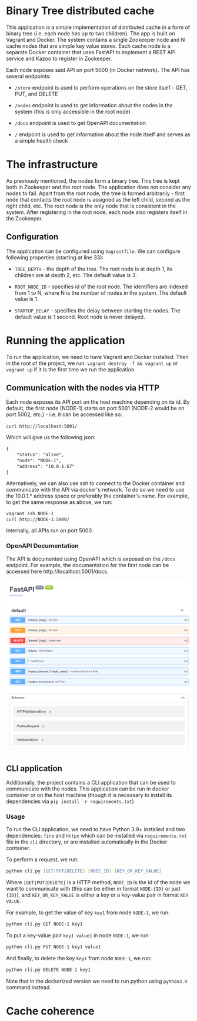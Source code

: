 # Binary Tree distributed cache

This application is a simple implementation of distributed cache in a form of binary tree (i.e. each node has up to two children).
The app is built on Vagrant and Docker. The system contains a single Zookeeper node and N cache nodes that are simple key value
stores. Each cache node is a separate Docker container that uses FastAPI to implement a REST API service and Kazoo to register in Zookeeper.

Each node exposes said API on port 5000 (in Docker network). The API has several
endpoints:

- `/store` endpoint is used to perform operations on the store itself - GET, PUT, and DELETE

- `/nodes` endpoint is used to get information about the nodes in the system (this is only accessible in the root node)

- `/docs` endpoint is used to get OpenAPI documentation

- `/` endpoint is used to get information about the node itself and serves as a simple health check

# The infrastructure

As previously mentioned, the nodes form a binary tree. This
tree is kept both in Zookeeper and the root node. The application does not consider any nodes to fail. Apart from
the root node, the tree is formed arbitrarily - first node
that contacts the root node is assigned as the left child,
second as the right child, etc. The root node is the only node
that is consistent in the system. After registering in the root node, each node also registers itself in the Zookeeper.

## Configuration

The application can be configured using `Vagrantfile`. We can configure following properties (starting at line 33):

- `TREE_DEPTH` - the depth of the tree. The root node is at depth 1, its children are at depth 2, etc. The default value is 3.

- `ROOT_NODE_ID` - specifies id of the root node. The identifiers are indexed from 1 to N, where N is the number of nodes in the system. The default value is 1.

- `STARTUP_DELAY` - specifies the delay between starting the nodes. The default value is 1 second. Root node is never delayed.

# Running the application

To run the application, we need to have Vagrant and Docker installed. Then in the root of the project, we run:
`vagrant destroy -f && vagrant up` or `vagrant up` if it is the first time we run the application.

## Communication with the nodes via HTTP

Each node exposes its API port on the host machine depending on
its id. By default, the first node (NODE-1) starts on port 5001 (NODE-2 would be on port 5002, etc.) - i.e. it can be accessed like so:

`curl http://localhost:5001/`

Which will give us the following json:
```
{
    "status": "alive",
    "node": "NODE-1",
    "address": "10.0.1.67"
}
```

Alternatively, we can also use ssh to connect to the Docker container and
communicate with the API via docker's network. To do so we need
to use the 10.0.1.* address space or preferably the container's name. For example, to get the same response as above, we run:

```
vagrant ssh NODE-1
curl http://NODE-1:5000/
```

Internally, all APIs run on port 5000.

### OpenAPI Documentation

The API is documented using OpenAPI which is exposed on the
`/docs` endpoint. For example, the documentation for the first node can be accessed here http://localhost:5001/docs.

![](openapi.png)


## CLI application

Additionally, the project contains a CLI application that can be 
used to communicate with the nodes. This application can be run
in docker container or on the host machine (though it is necessary to install its dependencies via `pip install -r requirements.txt`)

### Usage

To run the CLI application, we need to have Python 3.9+ installed and two dependencies: `fire` and `httpx` which can
be installed via `requirements.txt` file in the `cli` directory, or are installed automatically in the Docker container.

To perform a request, we run:

```zsh
python cli.py [GET|PUT|DELETE] [NODE_ID] [KEY_OR_KEY_VALUE]
```

Where `[GET|PUT|DELETE]` is a HTTP method, `NODE_ID` is the id of the node we want to communicate with (this can be either in format `NODE-{ID}` or just `{ID}`), and `KEY_OR_KEY_VALUE` is either a key or a key-value pair in format `KEY VALUE`.

For example, to get the value of key `key1` from node `NODE-1`, we run:

```zsh
python cli.py GET NODE-1 key1
```

To put a key-value pair `key1 value1` in node `NODE-1`, we run:

```zsh
python cli.py PUT NODE-1 key1 value1
```

And finally, to delete the key `key1` from node `NODE-1`, we run:

```zsh
python cli.py DELETE NODE-1 key1
```

Note that in the dockerized version we need to run python using `python3.9` command instead.

# Cache coherence

